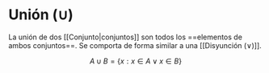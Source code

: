 # Unión (∪)

La unión de dos [[Conjunto|conjuntos]] son todos los ==elementos de ambos conjuntos==. Se comporta de forma similar a una [[Disyunción (∨)]].

$$
A \cup B = \{x: x \in A \lor x \in B\}
$$
